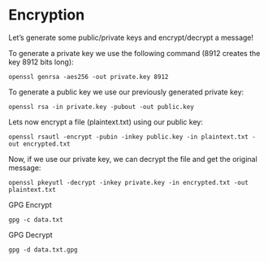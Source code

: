 # Encryption

Let’s generate some public/private keys and encrypt/decrypt a message! 

To generate a private key we use the following command (8912 creates the key 8912 bits long):
```shell
openssl genrsa -aes256 -out private.key 8912
```

To generate a public key we use our previously generated private key:
```shell
openssl rsa -in private.key -pubout -out public.key
```

Lets now encrypt a file (plaintext.txt) using our public key:
```shell
openssl rsautl -encrypt -pubin -inkey public.key -in plaintext.txt -out encrypted.txt
```

Now, if we use our private key, we can decrypt the file and get the original message:
```shell
openssl pkeyutl -decrypt -inkey private.key -in encrypted.txt -out plaintext.txt
```

GPG Encrypt
```shell
gpg -c data.txt
```

GPG Decrypt
```shell
gpg -d data.txt.gpg
```